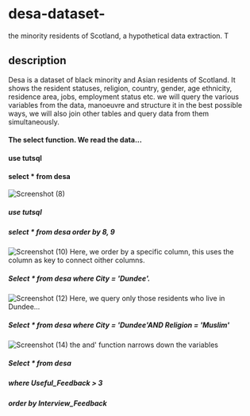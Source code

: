 # desa-dataset-
the minority residents of Scotland, a hypothetical data extraction. T
## description
Desa is a dataset of black minority and Asian residents of Scotland. It shows the resident statuses, religion, country, gender, age ethnicity, residence area, jobs, employment status etc. we will query the various variables from the data, manoeuvre and structure it in the best possible ways, we will also join other tables and query data from them simultaneously.
#### The select function. We read the data... 
#### use tutsql
#### select * from desa

![Screenshot (8)](https://user-images.githubusercontent.com/30722736/233784537-ac6ccd26-86cb-428d-a1b0-0f8aabe38ac0.png)

##### use tutsql
##### select * from desa order by 8, 9

![Screenshot (10)](https://user-images.githubusercontent.com/30722736/233785625-7af80791-c3eb-4242-8610-c27e6afaa13b.png)
Here, we order by a specific column, this uses the column as key to connect oither columns.

##### Select * from desa where City = 'Dundee'.
![Screenshot (12)](https://user-images.githubusercontent.com/30722736/233787225-f1c0245f-5c05-4795-9c73-64d8d81c06b4.png)
Here, we query only those residents who live in Dundee...

##### Select * from desa where City = 'Dundee'AND Religion = 'Muslim'

![Screenshot (14)](https://user-images.githubusercontent.com/30722736/233787862-62cc431b-6b7d-4c21-bf49-34bf5fdf5678.png)
the and' function narrows down the variables 

##### Select * from desa 
##### where Useful_Feedback > 3 
##### order by Interview_Feedback
